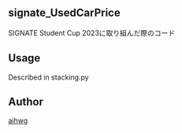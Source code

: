 ## signate_UsedCarPrice
SIGNATE Student Cup 2023に取り組んだ際のコード

## Usage
Described in stacking.py

## Author
[aihwg](https://github.com/aihwg)
